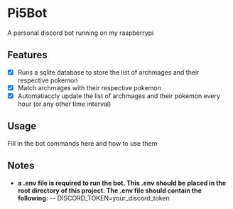 # Pi5Bot
A personal discord bot running on my raspberrypi

## Features
- [x] Runs a sqlite database to store the list of archmages and their respective pokemon
- [x] Match archmages with their respective pokemon
- [x] Automatiaccly update the list of archmages and their pokemon every hour (or any other time interval)

## Usage
Fill in the bot commands here and how to use them

## Notes
- **a .env file is required to run the bot. This .env should be placed in the root directory of this project. The .env file should contain the following:** 
-- DISCORD_TOKEN=your_discord_token
